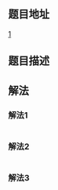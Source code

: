 
## 题目地址
[1](1)

## 题目描述


## 解法
### 解法1
```java

```


### 解法2
```java

```

### 解法3
```java

```



